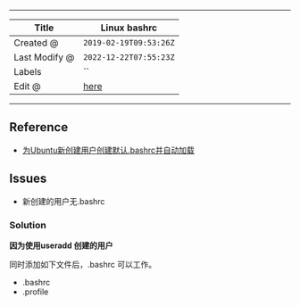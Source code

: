 -----

| Title         | Linux bashrc                                         |
| ------------- | ---------------------------------------------------- |
| Created @     | `2019-02-19T09:53:26Z`                               |
| Last Modify @ | `2022-12-22T07:55:23Z`                               |
| Labels        | \`\`                                                 |
| Edit @        | [here](https://github.com/junxnone/linux/issues/102) |

-----

## Reference

  - [为Ubuntu新创建用户创建默认.bashrc并自动加载](为Ubuntu新创建用户创建默认.bashrc并自动加载)

## Issues

  - 新创建的用户无.bashrc

### Solution

**因为使用useradd 创建的用户**

同时添加如下文件后，.bashrc 可以工作。

  - .bashrc
  - .profile
